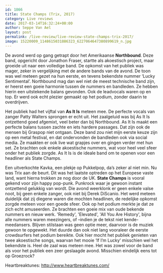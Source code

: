 ```yaml
---
id: 1866
title: State Champs (Trix, 2017)
category: Live reviews
date: 2017-03-14T16:32:24+00:00
author: Seppe Van Ael
layout: post
permalink: /live-review/live-review-state-champs-trix-2017/
image: 15220009_1148615031886323_6227064647380899619_n.jpg
---
```

De avond werd op gang getrapt door het Amerikaanse **Northbound**. Deze band, opgericht door Jonathon Fraser, startte als akoestisch project, maar groeide uit naar een volledige band. De opkomst van het publiek was mager, zeker in vergelijking met de andere bands van de avond. De toon was wel meteen gezet na hun eerste, en tevens bekendste nummer ‘Lucky Sentimental’. Northbound mag dan wel niet de meest technische band zijn, er heerst een goeie harmonie tussen de nummers en bandleden. Ze hebben hierin een uitstekende balans gevonden. Ook de leadvocals waren op en top. Er werd ook echt plezier gemaakt op het podium, zonder daarin te overdrijven.

Het publiek had het vijftal van **As It Is** meteen mee. De perfecte vocals van zanger Patty Walters sprongen er echt uit. Het zaalgeluid was bij As It Is ontzettend goed afgemixt, veel beter dan bij Northbound. As It Is maakt een perfecte balans tussen zachte en iets hardere passages. Dat zijn ook de mensen bij Graspop niet ontgaan. Deze band zou niet mijn eerste keuze zijn op een metal festival, en dat ondervonden de bandleden ook via social media. Ze maakten er ook live wat grapjes over en gingen verder met hun set. Ze brachten ook enkele akoestische nummers, wat voor heel veel sfeer onder het publiek zorgde. As It Is is de ideale band om te openen voor een headliner als State Champs.

Een uitverkochte Kavka, een plekje op Pukkelpop, da’s zeker al niet min. Nu was Trix aan de beurt. Dit was het laatste optreden op het Europese vaste land, want hierna trokken ze nog door de UK. **State Champs** is vooral gekend voor zijn happy pop-punk. Punkrock waar je gewoon instant ontzettend gelukkig van wordt. Die avond weerklonk er geen enkele valse noot, bij geen enkele zanger, ook niet bij Derek DiScanio. Het werd meteen duidelijk dat zij diegene waren die mochten headlinen, de redelijke opkomst zorgde meteen voor een goede sfeer. Ook op het podium merkte je dat ze zich echt amuseerden. Ze brachten een goeie mix van oude bekende nummers en nieuw werk. 'Remedy', 'Elevated', 'All You Are History', bijna alle nummers waren meezingers, of –indien je de tekst niet kende- meedansers. Blijven stilstaan was geen optie meer, daarvoor is de muziek gewoon te opgewekt. Het duurde dan ook niet lang vooraleer de eerste crowdsurfers het podium bereikte. Ook hier mocht het publiek genieten van twee akoestische songs, waarvan het mooie ‘If I’m Lucky’ misschien wel het bekendste is. Heel de zaal was meteen mee. Het was zowel voor de band als voor het publiek een zeer geslaagde avond. Misschien eindelijk eens tot op Groezrock?

Heartbreaktunes: http://www.heartbreaktunes.com/